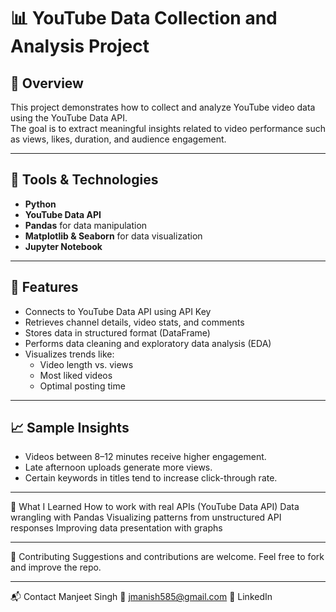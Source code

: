 # 📊 YouTube Data Collection and Analysis Project

## 📌 Overview
This project demonstrates how to collect and analyze YouTube video data using the YouTube Data API.  
The goal is to extract meaningful insights related to video performance such as views, likes, duration, and audience engagement.

---

## 🧰 Tools & Technologies
- **Python**
- **YouTube Data API**
- **Pandas** for data manipulation
- **Matplotlib & Seaborn** for data visualization
- **Jupyter Notebook**

---

## 🚀 Features
- Connects to YouTube Data API using API Key
- Retrieves channel details, video stats, and comments
- Stores data in structured format (DataFrame)
- Performs data cleaning and exploratory data analysis (EDA)
- Visualizes trends like:
  - Video length vs. views
  - Most liked videos
  - Optimal posting time

---

## 📈 Sample Insights
- Videos between 8–12 minutes receive higher engagement.
- Late afternoon uploads generate more views.
- Certain keywords in titles tend to increase click-through rate.

---

📌 What I Learned
How to work with real APIs (YouTube Data API)
Data wrangling with Pandas
Visualizing patterns from unstructured API responses
Improving data presentation with graphs

---

🤝 Contributing
Suggestions and contributions are welcome. Feel free to fork and improve the repo.

---

📬 Contact
Manjeet Singh
📧 jmanish585@gmail.com
🔗 LinkedIn
